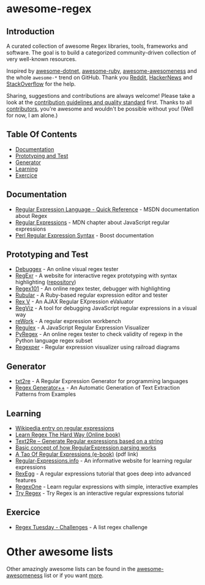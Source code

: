 # awesome-regex

## Introduction

A curated collection of awesome Regex libraries, tools, frameworks and software. The goal is to build a categorized community-driven collection of very well-known resources.

Inspired by [awesome-dotnet](https://github.com/quozd/awesome-dotnet), [awesome-ruby](https://github.com/markets/awesome-ruby), [awesome-awesomeness](https://github.com/bayandin/awesome-awesomeness) and the whole `awesome-*` trend on GitHub. Thank you [Reddit](http://www.reddit.com/r/regex), [HackerNews](https://news.ycombinator.com/item?id=9581225) and [StackOverflow](http://stackoverflow.com/tags/regex/info) for the help.

Sharing, suggestions and contributions are always welcome! Please take a look at the [contribution guidelines and quality standard](https://github.com/aloisdg/awesome-regex/blob/master/CONTRIBUTING.md) first. Thanks to all [contributors](https://github.com/aloisdg/awesome-regex/graphs/contributors), you're awesome and wouldn't be possible without you! (Well for now, I am alone.)

## Table Of Contents

- [Documentation](#documentation)
- [Prototyping and Test](#prototyping-and-test)
- [Generator](#generator)
- [Learning](#learning)
- [Exercice](#exercice)

## Documentation

- [Regular Expression Language - Quick Reference](https://msdn.microsoft.com/en-us/library/az24scfc(v=vs.110).aspx) - MSDN documentation about Regex
- [Regular Expressions](https://developer.mozilla.org/en-US/docs/Web/JavaScript/Guide/Regular_Expressions) - MDN chapter about JavaScript regular expressions
- [Perl Regular Expression Syntax](http://www.boost.org/doc/libs/1_43_0/libs/regex/doc/html/boost_regex/syntax/perl_syntax.html) - Boost documentation

## Prototyping and Test

- [Debuggex](https://www.debuggex.com/) - An online visual regex tester
- [RegExr](http://regexr.com/) - A website for interactive regex prototyping with syntax highlighting ([repository](https://github.com/gskinner/regexr/))
- [Regex101](https://regex101.com/) - An online regex tester, debugger with highlighting
- [Rubular](http://rubular.com/) - A Ruby-based regular expression editor and tester
- [Rex V](http://www.rexv.org/) - An AJAX Regular EXpression eValuator
- [RegViz](http://regviz.org/) - A tool for debugging JavaScript regular expressions in a visual way
- [reWork](http://osteele.com/tools/rework/) - A regular expression workbench
- [Regulex](https://jex.im/regulex) - A JavaScript Regular Expression Visualizer
- [PyRegex](http://www.pyregex.com/) - An online regex tester to check validity of regexp in the Python language regex subset
- [Regexper](http://regexper.com/) - Regular expression visualizer using railroad diagrams

## Generator

- [txt2re](http://www.txt2re.com/index.php3) - A Regular Expression Generator for programming languages
- [Regex Generator++](http://regex.inginf.units.it) - An Automatic Generation of Text Extraction Patterns from Examples

## Learning

- [Wikipedia entry on regular expressions][d0]
- [Learn Regex The Hard Way (Online book)][d1]
- [Text2Re – Generate Regular expressions based on a string][d2]
- [Basic concept of how RegularExpression parsing works][d3]
- [A Tao Of Regular Expressions (e-book)][d4] (pdf link)
- [Regular-Expressions.info][d5] - An informative website for learning regular expressions
- [RexEgg][d6] - A regular expressions tutorial that goes deep into advanced features
- [RegexOne][d7] - Learn regular expressions with simple, interactive examples
- [Try Regex][d8] - Try Regex is an interactive regular expressions tutorial

[d0]: http://en.wikipedia.org/wiki/Regular_expression 
[d1]: http://regex.learncodethehardway.org/book/
[d2]: http://txt2re.com/
[d3]: http://swtch.com/~rsc/regexp/regexp1.html
[d4]: http://www.cs.colorado.edu/~schenkc/UNIX_Regular_Expressions.pdf
[d5]: http://www.regular-expressions.info/
[d6]: http://www.rexegg.com/
[d7]: http://regexone.com/
[d8]: http://tryregex.com/

## Exercice

* [Regex Tuesday - Challenges](https://github.com/callumacrae/regex-tuesday) - A list regex challenge

# Other awesome lists

Other amazingly awesome lists can be found in the [awesome-awesomeness](https://github.com/bayandin/awesome-awesomeness) list or if you want [more](https://github.com/jnv/lists).
